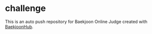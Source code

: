 # challenge
This is an auto push repository for Baekjoon Online Judge created with [BaekjoonHub](https://github.com/BaekjoonHub/BaekjoonHub).
